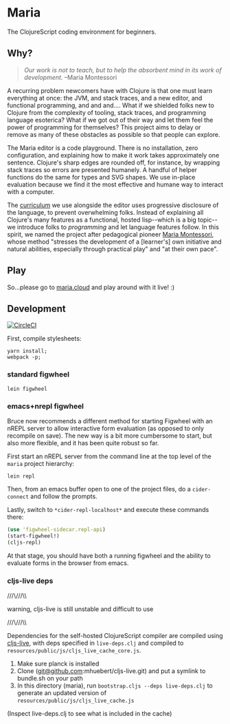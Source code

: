 # Maria

The ClojureScript coding environment for beginners.


## Why?

>*Our work is not to teach, but to help the absorbent mind in its work of development.* –Maria Montessori

A recurring problem newcomers have with Clojure is that one must learn everything at once: the JVM, and stack traces, and a new editor, and functional programming, and and and.... What if we shielded folks new to Clojure from the complexity of tooling, stack traces, and programming language esoterica? What if we got out of their way and let them feel the power of programming for themselves? This project aims to delay or remove as many of these obstacles as possible so that people can explore.

The Maria editor is a code playground. There is no installation, zero configuration, and explaining how to make it work takes approximately one sentence. Clojure's sharp edges are rounded off, for instance, by wrapping stack traces so errors are presented humanely. A handful of helper functions do the same for types and SVG shapes. We use in-place evaluation because we find it the most effective and humane way to interact with a computer.

The [curriculum](https://github.com/mhuebert/maria/blob/master/doc/pedagogy.md) we use alongside the editor uses progressive disclosure of the language, to prevent overwhelming folks. Instead of explaining all Clojure's many features as a functional, hosted lisp--which is a big topic--we introduce folks to _programming_ and let language features follow. In this spirit, we named the project after pedagogical pioneer [Maria Montessori](https://www.wikiwand.com/en/Maria_Montessori), whose method "stresses the development of a [learner's] own initiative and natural abilities, especially through practical play" and "at their own pace".


## Play

So...please go to [maria.cloud](maria.cloud) and play around with it live! :)


## Development

[![CircleCI](https://circleci.com/gh/mhuebert/maria.svg?style=svg)](https://circleci.com/gh/mhuebert/maria)

First, compile stylesheets:

```
yarn install;
webpack -p;
```

### standard figwheel

``` shell
lein figwheel
```

### emacs+nrepl figwheel

Bruce now recommends a different method for starting Figwheel with an
nREPL server to allow interactive form evaluation (as opposed to only
recompile on save). The new way is a bit more cumbersome to start, but
also more flexible, and it has been quite robust so far.

First start an nREPL server from the command line at the top level of
the `maria` project hierarchy:

``` shell
lein repl
```

Then, from an emacs buffer open to one of the project files, do a
`cider-connect` and follow the prompts.

Lastly, switch to `*cider-repl-localhost*` and execute these commands
there:

``` clojure
(use 'figwheel-sidecar.repl-api)
(start-figwheel!)
(cljs-repl)
```

At that stage, you should have both a running figwheel and the ability
to evaluate forms in the browser from emacs.

### cljs-live deps

///\\\///\\\

warning, cljs-live is still unstable and difficult to use

///\\\///\\\

Dependencies for the self-hosted ClojureScript compiler are compiled using
[cljs-live](https://www.github.com/mhuebert/cljs-live), with deps specified
 in `live-deps.clj` and compiled to `resources/public/js/cljs_live_cache_core.js`.

 1. Make sure planck is installed
 2. Clone (git@github.com:mhuebert/cljs-live.git) and put a symlink to bundle.sh on your path
 3. In this directory (maria), run `bootstrap.cljs --deps live-deps.clj` to generate an updated version of `resources/public/js/cljs_live_cache.js`

 (Inspect live-deps.clj to see what is included in the cache)

